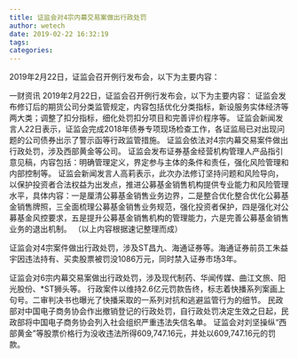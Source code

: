 ```yaml
---
title: 证监会对4宗内幕交易案做出行政处罚
author: wetech
date: 2019-02-22 16:32:19
tags: 
categories: 
---
```

2019年2月22日，证监会召开例行发布会，以下为主要内容：
<!-- more -->
一财资讯
2019年2月22日，证监会召开例行发布会，以下为主要内容：
证监会发布修订后的期货公司分类监管规定，内容包括优化分类指标，新设服务实体经济等两大类；调整了扣分指标，细化处罚扣分项目和完善评价程序等。
证监会新闻发言人22日表示，证监会完成2018年债券专项现场检查工作，各证监局已对出现问题的公司债券出示了警示函等行政监管措施。
证监会依法对4宗内幕交易案件做出行政处罚，涉及西部黄金等公司。
证监会发布证券基金经营机构管理人产品指引意见稿，内容包括：明确管理定义，界定参与主体的条件和责任，强化风险管理和内部控制等。
证监会新闻发言人高莉表示，此次办法修订坚持问题和风险导向，以保护投资者合法权益为出发点，推进公募基金销售机构提供专业能力和风险管理水平，具体内容：一是厘清公募基金销售业务边界，二是整合优化整合优化公募基金销售牌照，三全面梳理公募基金销售业务规范，强化投资者保护，四是强化对公募基金风控要求，五是提升公募基金销售机构的管理能力，六是完善公募基金销售业务的退出机制。
（以上内容根据速记整理而成）
 
 
证监会对4宗案件做出行政处罚，涉及ST昌九、海通证券等。海通证券前员工朱益宇因违法持有、买卖股票被罚没1086万元，同时禁入证券市场3年。
证监会对6宗内幕交易案做出行政处罚，涉及现代制药、华闻传媒、曲江文旅、阳光股份、*ST狮头等。
行政案件以维持2.6亿元罚款告终，标志着快播系列案画上句号。二审判决书也曝光了快播采取的一系列对抗和逃避监管行为的细节。
民政部对中国电子商务协会作出撤销登记的行政处罚，自行政处罚决定生效之日起，民政部将中国电子商务协会列入社会组织严重违法失信名单。
证监会对刘坚操纵“西部黄金”等股票价格行为没收违法所得609,747.16元，并处以609,747.16元的罚款。
